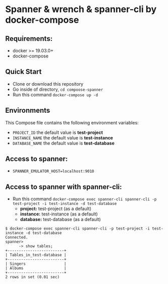 # Spanner & wrench & spanner-cli by docker-compose

## Requirements:
* docker >= 19.03.0+
* docker-compose

## Quick Start
* Clone or download this repository
* Go inside of directory,  `cd compoose-spanner`
* Run this command `docker-compose up -d`

## Environments
This Compose file contains the following environment variables:

* `PROJECT_ID` the default value is **test-project**
* `INSTANCE_NAME` the default value is **test-instance**
* `DATABASE_NAME` the default value is **test-database**

## Access to spanner:
* `SPANNER_EMULATOR_HOST=localhost:9010`

## Access to spanner with spanner-cli:

* Run this command `docker-compose exec spanner-cli spanner-cli -p test-project -i test-instance -d test-database`
    * **project:** test-project (as a default)
    * **instance:** test-instance (as a default)
    * **database:** test-database (as a default)

```
$ docker-compose exec spanner-cli spanner-cli -p test-project -i test-instance -d test-database
Connected.
spanner>
      -> show tables;
+-------------------------+
| Tables_in_test-database |
+-------------------------+
| Singers                 |
| Albums                  |
+-------------------------+
2 rows in set (0.01 sec)
```

